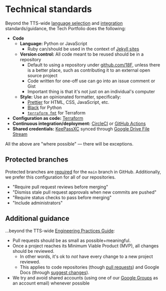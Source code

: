 # Technical standards

Beyond the TTS-wide [language selection](https://engineering.18f.gov/language-selection/) and [integration](https://engineering.18f.gov/integrations/) standards/guidance, the Tech Portfolio does the following:

- **Code**
  - **Language:** Python or JavaScript
    - Ruby can/should be used in the context of [Jekyll sites](https://engineering.18f.gov/language-selection/#frequently-used-frameworks)
  - **Version control:** All code meant to be reused should be in a repository
    - Default to using a repository under [github.com/18F](https://github.com/18F), unless there is a better place, such as contributing it to an external open source project
    - Code written for one-off use can go into an issue comment or Gist
    - Important thing is that it's not just on an individual's computer
  - **Style:** Use an opinionated formatter, specifically:
    - [Prettier](https://prettier.io/) for HTML, CSS, JavaScript, etc.
    - [Black](https://black.readthedocs.io/en/stable/) for Python
    - [`terraform fmt`](https://www.terraform.io/docs/commands/fmt.html) for Terraform
- **Configuration as code:** [Terraform](https://www.terraform.io/)
- **Continuous integration/deployment:** [CircleCI](https://circleci.com/) or [GitHub Actions](https://docs.github.com/en/free-pro-team@latest/actions)
- **Shared credentials:** [KeePassXC](https://keepassxc.org/) synced through [Google Drive File Stream](https://support.google.com/drive/answer/7329379#macos)

All the above are "where possible" — there will be exceptions.

## Protected branches

Protected branches are [required](https://engineering.18f.gov/project-setup/#branch-protection-requirement) for the `main` branch in GitHub. Additionally, we prefer this configuration for all of our repositories.

- "Require pull request reviews before merging"
- "Dismiss stale pull request approvals when new commits are pushed"
- "Require status checks to pass before merging"
- "Include administrators"


## Additional guidance

…beyond the TTS-wide [Engineering Practices Guide](https://engineering.18f.gov/):

- Pull requests should be as small as possible+meaningful.
- Once a project reaches its Minimum Viable Product (MVP), all changes should be reviewed.
  - In other words, it's ok to _not_ have every change to a new project reviewed.
  - This applies to code repositories (though [pull requests](https://guides.github.com/introduction/flow/)) and Google Docs (through [suggest changes](https://support.google.com/docs/answer/6033474)).
- We try and avoid shared accounts (using one of our [Google Groups](ops_rotation.md#google-groups) as an account email) whenever possible
